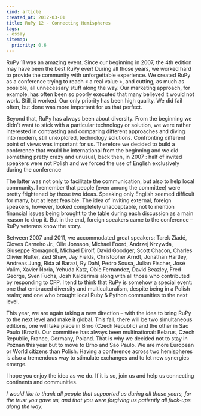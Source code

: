 ```yaml
---
kind: article
created_at: 2012-03-01
title: RuPy 12 - Connecting Hemispheres
tags:
- essay
sitemap:
  priority: 0.6
---
```

RuPy 11 was an amazing event. Since our beginning in 2007, the 4th edition may have been the best RuPy ever! During all those years, we worked hard to provide the community with unforgettable experience. We created RuPy as a conference trying to reach « a real value », and cutting, as much as possible, all unnecessary stuff along the way. Our marketing approach, for example, has often been so poorly executed that many believed it would not work. Still, it worked. Our only priority has been high quality. We did fail often, but done was more important for us that perfect.

Beyond that, RuPy has always been about diversity. From the beginning we didn&rsquo;t want to stick with a particular technology or solution, we were rather interested in contrasting and comparing different approaches and diving into modern, still unexplored, technology solutions. Confronting different point of views was important for us. Therefore we decided to build a conference that would be international from the beginning and we did something pretty crazy and unusual, back then, in 2007 : half of invited speakers were not Polish and we forced the use of English exclusively during the conference

The latter was not only to facilitate the communication, but also to help local community. I remember that people (even among the committee) were pretty frightened by those two ideas. Speaking only English seemed difficult for many, but at least feasible. The idea of inviting external, foreign speakers, however, looked completely unacceptable, not to mention financial issues being brought to the table during each discussion as a main reason to drop it. But in the end, foreign speakers came to the conference &ndash; RuPy veterans know the story.

Between 2007 and 2011, we accommodated great speakers: Tarek Ziadé, Cloves Carneiro Jr., Olle Jonsson, Michael Foord, Andrzej Krzywda, Giuseppe Romagnoli, Michael Dirolf, David Goodger, Scott Chacon, Charles Olivier Nutter, Zed Shaw, Jay Fields, Christopher Arndt, Jonathan Hartley, Andreas Jung, Rida al Barazi, Ry Dahl, Pedro Sousa, Julian Fischer, José Valim, Xavier Noria, Yehuda Katz, Obie Fernandez, David Beazley, Fred George, Sven Fuchs, Josh Kalderimis along with all those who contributed by responding to CFP. I tend to think that RuPy is somehow a special event: one that embraced diversity and multiculturalism, despite being in a Polish realm; and one who brought local Ruby &amp; Python communities to the next level.

This year, we are again taking a new direction &ndash; with the idea to bring RuPy to the next level and make it global. This fall, there will be two simultaneous editions, one will take place in Brno (Czech Republic) and the other in Sao Paulo (Brazil). Our committee has always been multinational: Belarus, Czech Republic, France, Germany, Poland. That is why we decided not to stay in Poznan this year but to move to Brno and Sao Paulo. We are more European or World citizens than Polish.  Having a conference across two hemispheres is also a tremendous way to stimulate exchanges and to let new synergies emerge.

I hope you enjoy the idea as we do. If it is so, join us and help us connecting continents and communities.

<em>I would like to thank all people that supported us during all those years, for the trust you gave us, and that you were forgiving us patiently all fuck-ups along the way.</em>
